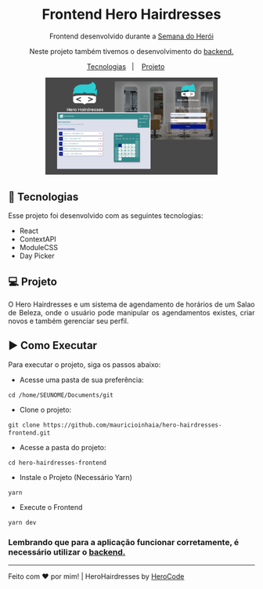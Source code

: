 <h1 align="center"> Frontend Hero Hairdresses </h1>

<p align="center">
Frontend desenvolvido durante a <a href="https://www.youtube.com/@herocodebr">Semana do Herói</a>

<p align="center">
Neste projeto também tivemos o desenvolvimento do 
<a href="https://github.com/mauricioinhaia/hero-hairdresses">backend.</a>
</p>

<p align="center">
  <a href="#-tecnologias">Tecnologias</a>&nbsp;&nbsp;&nbsp;|&nbsp;&nbsp;&nbsp;
  <a href="#-projeto">Projeto</a>&nbsp;&nbsp;&nbsp;&nbsp;&nbsp;&nbsp;
</p>

<p align="center">
  <img alt="HeroHairdresses" src=".github/preview.png" width="70%">
</p>

## 🚀 Tecnologias
<p align="justify">
Esse projeto foi desenvolvido com as seguintes tecnologias:
</p>

- React
- ContextAPI
- ModuleCSS
- Day Picker

## 💻 Projeto

<p align="justify">
O Hero Hairdresses e um sistema de agendamento de horários de um Salao de Beleza, onde o usuário pode manipular os agendamentos existes, criar novos e também gerenciar seu perfil.
</p>

## ▶️ Como Executar

<p align="justify">
Para executar o projeto, siga os passos abaixo:

- Acesse uma pasta de sua preferência:
```
cd /home/SEUNOME/Documents/git
```
- Clone o projeto:
```
git clone https://github.com/mauricioinhaia/hero-hairdresses-frontend.git
```

- Acesse a pasta do projeto:
```
cd hero-hairdresses-frontend
```
- Instale o Projeto (Necessário Yarn)
```
yarn
```
- Execute o Frontend
```
yarn dev
```

### Lembrando que para a aplicação funcionar corretamente, é necessário utilizar o <a href="https://github.com/mauricioinhaia/hero-hairdresses">backend.</a>

</p>

---

Feito com ♥ por mim! | HeroHairdresses by  [HeroCode](https://herocode.com.br/)